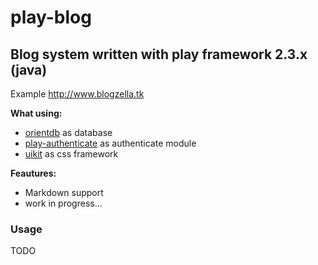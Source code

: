 # play-blog  
## Blog system written with play framework 2.3.x (java)

Example http://www.blogzella.tk

**What using:**  
* [orientdb](http://www.orientechnologies.com/orientdb/) as database
* [play-authenticate](http://joscha.github.io/play-authenticate/) as authenticate module
* [uikit](http://getuikit.com/) as css framework

**Feautures:**  
* Markdown support
* work in progress...

### Usage
TODO



